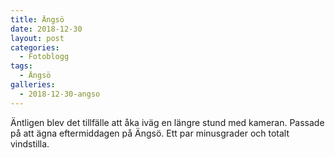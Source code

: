 ```yaml
---
title: Ängsö
date: 2018-12-30
layout: post
categories:
  - Fotoblogg
tags:
  - Ängsö
galleries:
  - 2018-12-30-angso
---
```


Äntligen blev det tillfälle att åka iväg en längre stund med kameran. Passade på att ägna eftermiddagen på Ängsö. Ett par minusgrader och totalt vindstilla.
